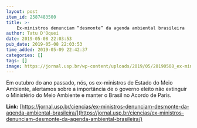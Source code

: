 ```yaml
---
layout: post
item_id: 2587483500
title: >-
    Ex-ministros denunciam “desmonte” da agenda ambiental brasileira
author: Tatu D'Oquei
date: 2019-05-08 22:03:53
pub_date: 2019-05-08 22:03:53
time_added: 2019-05-09 22:42:37
categories: []
tags: []
image: https://jornal.usp.br/wp-content/uploads/2019/05/20190508_ex-ministros1.jpg
---
```


Em outubro do ano passado, nós, os ex-ministros de Estado do Meio Ambiente, alertamos sobre a importância de o governo eleito não extinguir o Ministério do Meio Ambiente e manter o Brasil no Acordo de Paris.

**Link:** [https://jornal.usp.br/ciencias/ex-ministros-denunciam-desmonte-da-agenda-ambiental-brasileira/](https://jornal.usp.br/ciencias/ex-ministros-denunciam-desmonte-da-agenda-ambiental-brasileira/)

